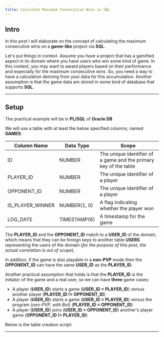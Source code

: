 ```yaml
---
title: Calculate Maximum Consecutive Wins in SQL
---
```


## Intro

In this post I will elaborate on the concept of calculating 
the maximum consecutive wins on a **game-like** project via **SQL**.

Let\'s put things in context. Assume you have a project that has a
gamified aspect in its domain where you have users who win some kind of game.
In this context, you may want to award players based on their performance and
especially for the maximum consecutive wins. So, you need a way to 
have a calculation deriving from your data for this accumulation.
Another assumption is that the game data are stored in some kind of database
that supports **SQL**.

---

## Setup

The practical example will be in **PL/SQL** of **Oracle DB** 

We will use a table with at least the below specified columns, named **GAMES**:


<div class="format-inner-table">

| Column Name | Data Type | Scope |
|-------|--------|---------|
| ID | NUMBER | The unique identifier of a game and the primary key of the table |
| PLAYER_ID | NUMBER | The unique identifier of a player |
| OPPONENT_ID | NUMBER | The unique identifier of a player |
| IS_PLAYER_WINNER | NUMBER(1, 0) | A flag indicating whether the player won | 
| LOG_DATE | TIMESTAMP(6) | A timestamp for the game |

</div>

The **PLAYER_ID** and the **OPPONENT_ID** match to a **USER_ID** of the domain, which means
that they can be foreign keys to another table **USERS** representing the users of the domain
(_for the purpose of this post, the actual correlation is out of scope_).

In addition, if the game is also playable in a **non-PVP** mode then the **OPPONENT_ID**
can have the same **USER_ID** as the **PLAYER_ID**.

Another practical assumption that holds is that the **PLAYER_ID** is the initiator of 
the game and a real user, so we can have **three** game cases:

* A player (**USER_ID**) starts a game (**USER_ID = PLAYER_ID**) 
  versus another player (**PLAYER_ID != OPPONENT_ID**)
* A player (**USER_ID**) starts a game (**USER_ID = PLAYER_ID**)
  versus the program (_non-PVP, with Bot_) (**PLAYER_ID = OPPONENT_ID**)
* A player (**USER_ID**) joins (**USER_ID = OPPONENT_ID**) another\'s player game 
  (**OPPONENT_ID != PLAYER_ID**)
  
Below is the table creation script:

<script src="https://gist.github.com/steve-papadogiannis/3e3fcb0d34bfbb6e826b2df31cc1d934.js"></script>

---
